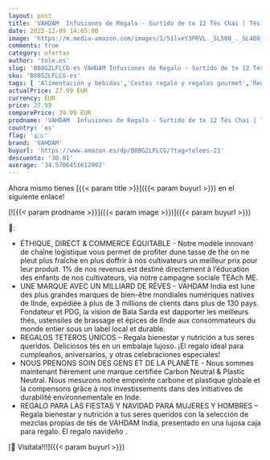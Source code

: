 ```yaml
---
layout: post
title: 'VAHDAM  Infusiones de Regalo - Surtido de te 12 Tés Chai | Tés Chai de hojas sueltas | Infusiones de lujo Regalo de Navidad para mujer  Regalos de Navidad para hombre'
date: 2022-12-09 14:05:00
image: 'https://m.media-amazon.com/images/I/51lveY3PRVL._SL500_._SL400_.jpg'
comments: true
category: ofertas
author: 'tole.es'
slug: 'B08G2LFLCG-es VAHDAM Infusiones de Regalo - Surtido de te 12 Tés Chai |...'
sku: 'B08G2LFLCG-es'
tags: [ 'Alimentación y bebidas','Cestas regalo y regalos gourmet','Regalos para los aficionados al té','navidad','vahdam','🇪🇸', ]
actualPrice: 27.99 EUR
currency: EUR
price: 27.99
comparePrice: 39.99 EUR
prodname: 'VAHDAM  Infusiones de Regalo - Surtido de te 12 Tés Chai | Tés Chai de hojas sueltas | Infusiones de lujo Regalo de Navidad para mujer  Regalos de Navidad para hombre'
country: 'es'
flag: '🇪🇸'
brand: 'VAHDAM'
buyurl: 'https://www.amazon.es/dp/B08G2LFLCG/?tag=tolees-21'
descuento: '30.01'
average: '34.5706451612902'
---
```


Ahora mismo tienes [{{< param title >}}]({{< param buyurl >}}) en el siguiente enlace!

[![{{< param prodname >}}]({{< param image >}})]({{< param buyurl >}})

🔎:

- ÉTHIQUE, DIRECT & COMMERCE ÉQUITABLE - Notre modèle innovant de chaîne logistique vous permet de profiter dune tasse de thé on ne pleut plus fraîche en plus doffrir à nos cultivateurs un meilleur prix pour leur produit. 1% de nos revenus est destiné directement à l’éducation des enfants de nos cultivateurs, via notre campagne sociale TEAch ME.
- UNE MARQUE AVEC UN MILLIARD DE RÊVES - VAHDAM India est lune des plus grandes marques de bien-être mondiales numériques natives de lInde, expédiée à plus de 3 millions de clients dans plus de 130 pays. Fondateur et PDG, la vision de Bala Sarda est dapporter les meilleurs thés, ustensiles de brassage et épices de lInde aux consommateurs du monde entier sous un label local et durable.
- REGALOS TETEROS ÚNICOS – Regala bienestar y nutrición a tus seres queridos. Deliciosos tés en un embalaje lujoso. ¡El regalo ideal para cumpleaños, aniversarios, y otras celebraciones especiales!
- NOUS PRENONS SOIN DES GENS ET DE LA PLANÈTE - Nous sommes maintenant fièrement une marque certifiée Carbon Neutral & Plastic Neutral. Nous mesurons notre empreinte carbone et plastique globale et la compensons grâce à nos investissements dans des initiatives de durabilité environnementale en Inde.
- REGALO PARA LAS FIESTAS Y NAVIDAD PARA MUJERES Y HOMBRES – Regala bienestar y nutrición a tus seres queridos con la selección de mezclas propias de tés de VAHDAM India, presentado en una lujosa caja para regalo. El regalo navideño .

[🛒 Visítala!!!]({{< param buyurl >}})

